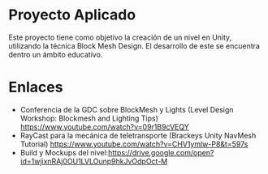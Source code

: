 # Proyecto Aplicado
Este proyecto tiene como objetivo la creación de un nivel en Unity, utilizando la técnica Block Mesh Design. El desarrollo de este se encuentra dentro un ámbito educativo.

# Enlaces
* Conferencia de la GDC sobre BlockMesh y Lights (Level Design Workshop: Blockmesh and Lighting Tips) https://www.youtube.com/watch?v=09r1B9cVEQY
* RayCast para la mecánica de teletransporte (Brackeys Unity NavMesh Tutorial) https://www.youtube.com/watch?v=CHV1ymlw-P8&t=597s
* Build y Mockups del nivel:https://drive.google.com/open?id=1wjixnRAj0OU1LVLOunp9hkJvOdpOct-M
